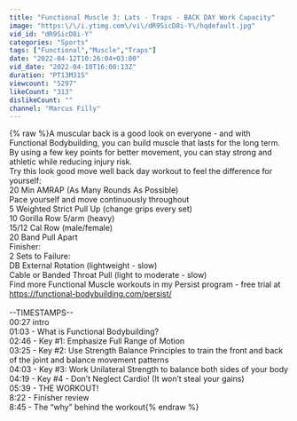 ```yaml
---
title: "Functional Muscle 3: Lats - Traps - BACK DAY Work Capacity"
image: "https:\/\/i.ytimg.com\/vi\/dR9SicD8i-Y\/hqdefault.jpg"
vid_id: "dR9SicD8i-Y"
categories: "Sports"
tags: ["Functional","Muscle","Traps"]
date: "2022-04-12T10:26:04+03:00"
vid_date: "2022-04-10T16:00:13Z"
duration: "PT13M31S"
viewcount: "5297"
likeCount: "313"
dislikeCount: ""
channel: "Marcus Filly"
---
```

{% raw %}A muscular back is a good look on everyone - and with Functional Bodybuilding, you can build muscle that lasts for the long term. By using a few key points for better movement, you can stay strong and athletic while reducing injury risk.<br />Try this look good move well back day workout to feel the difference for yourself:<br />20 Min AMRAP (As Many Rounds As Possible)<br />Pace yourself and move continuously throughout<br />5 Weighted Strict Pull Up (change grips every set)<br />10 Gorilla Row 5/arm (heavy)<br />15/12 Cal Row (male/female)<br />20 Band Pull Apart<br />Finisher:<br />2 Sets to Failure:<br />DB External Rotation (lightweight - slow)<br />Cable or Banded Throat Pull (light to moderate - slow)<br />Find more Functional Muscle workouts in my Persist program - free trial at <a rel="nofollow" target="blank" href="https://functional-bodybuilding.com/persist/">https://functional-bodybuilding.com/persist/</a><br /><br />--TIMESTAMPS--<br />00:27 intro<br />01:03 - What is Functional Bodybuilding?<br />02:46 - Key #1: Emphasize Full Range of Motion<br />03:25 - Key #2: Use Strength Balance Principles to train the front and back of the joint and balance movement patterns<br />04:03 - Key #3: Work Unilateral Strength to balance both sides of your body<br />04:19 - Key #4 - Don’t Neglect Cardio! (It won’t steal your gains)<br />05:39 - THE WORKOUT!<br />8:22 - Finisher review<br />8:45 - The “why” behind the workout{% endraw %}
